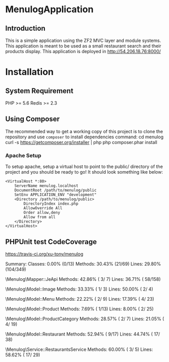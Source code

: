 MenulogApplication
==================

Introduction
------------
This is a simple application using the ZF2 MVC layer and module
systems. This application is meant to be used as a small restaurant search and their products display.
This application is deployed in http://54.206.18.76:8000/

Installation
============

System Requirement
------------------
PHP >= 5.6
Redis >= 2.3

Using Composer
----------------------------
The recommended way to get a working copy of this project is to clone the repository
and use `composer` to install dependencies command:
    cd menulog
    curl -s https://getcomposer.org/installer | php
    php composer.phar install

### Apache Setup

To setup apache, setup a virtual host to point to the public/ directory of the
project and you should be ready to go! It should look something like below:

    <VirtualHost *:80>
        ServerName menulog.localhost
        DocumentRoot /path/to/menulog/public
        SetEnv APPLICATION_ENV "development"
        <Directory /path/to/menulog/public>
            DirectoryIndex index.php
            AllowOverride All
            Order allow,deny
            Allow from all
        </Directory>
    </VirtualHost>


PHPUnit test CodeCoverage
-------------------------

https://travis-ci.org/xu-tony/menulog

 Summary:
  Classes:  0.00% (0/13)
  Methods: 30.43% (21/69)
  Lines:   29.80% (104/349)

\Menulog\Mapper::JeApi
  Methods:  42.86% ( 3/ 7)   Lines:  36.71% ( 58/158)

\Menulog\Model::Image
  Methods:  33.33% ( 1/ 3)   Lines:  50.00% (  2/  4)

\Menulog\Model::Menu
  Methods:  22.22% ( 2/ 9)   Lines:  17.39% (  4/ 23)

\Menulog\Model::Product
  Methods:   7.69% ( 1/13)   Lines:   8.00% (  2/ 25)

\Menulog\Model::ProductCategory
  Methods:  28.57% ( 2/ 7)   Lines:  21.05% (  4/ 19)

\Menulog\Model::Restaurant
  Methods:  52.94% ( 9/17)   Lines:  44.74% ( 17/ 38)

\Menulog\Service::RestaurantsService
  Methods:  60.00% ( 3/ 5)   Lines:  58.62% ( 17/ 29)
